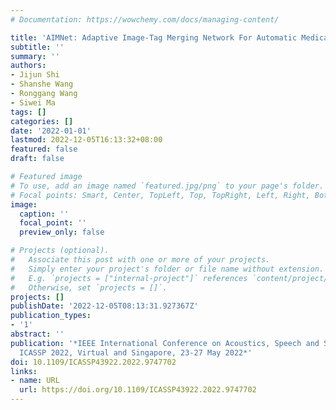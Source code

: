 ```yaml
---
# Documentation: https://wowchemy.com/docs/managing-content/

title: 'AIMNet: Adaptive Image-Tag Merging Network For Automatic Medical Report Generation'
subtitle: ''
summary: ''
authors:
- Jijun Shi
- Shanshe Wang
- Ronggang Wang
- Siwei Ma
tags: []
categories: []
date: '2022-01-01'
lastmod: 2022-12-05T16:13:32+08:00
featured: false
draft: false

# Featured image
# To use, add an image named `featured.jpg/png` to your page's folder.
# Focal points: Smart, Center, TopLeft, Top, TopRight, Left, Right, BottomLeft, Bottom, BottomRight.
image:
  caption: ''
  focal_point: ''
  preview_only: false

# Projects (optional).
#   Associate this post with one or more of your projects.
#   Simply enter your project's folder or file name without extension.
#   E.g. `projects = ["internal-project"]` references `content/project/deep-learning/index.md`.
#   Otherwise, set `projects = []`.
projects: []
publishDate: '2022-12-05T08:13:31.927367Z'
publication_types:
- '1'
abstract: ''
publication: '*IEEE International Conference on Acoustics, Speech and Signal Processing,
  ICASSP 2022, Virtual and Singapore, 23-27 May 2022*'
doi: 10.1109/ICASSP43922.2022.9747702
links:
- name: URL
  url: https://doi.org/10.1109/ICASSP43922.2022.9747702
---
```

